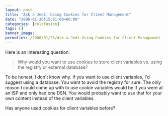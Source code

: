 ```yaml
---
layout: post
title: "Ask a Jedi: Using Cookies for Client Management"
date: "2006-01-26T15:01:00+06:00"
categories: [coldfusion]
tags: []
banner_image: 
permalink: /2006/01/26/Ask-a-Jedi-Using-Cookies-for-Client-Management
---
```


Here is an interesting question:

<blockquote>
Why would you want to use cookies to store client variables vs. using the registry or external database?
</blockquote>

To be honest, I don't know why. If you want to use client variables, I'd suggest using a database. You want to avoid the registry for sure. The only reason I could come up with to use cookie variables would be if you were at an ISP and only had one DSN. You would probably want to use that for your own content instead of the client variables. 

Has anyone used cookies for client variables before?